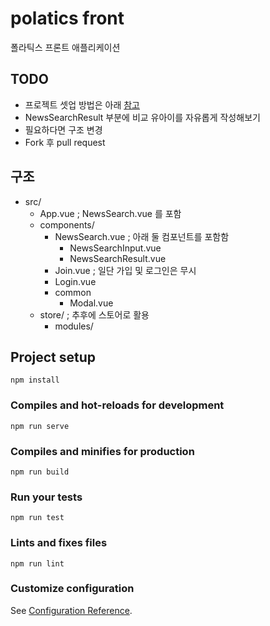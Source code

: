 # polatics front 
폴라틱스 프론트 애플리케이션

## TODO
- 프로젝트 셋업 방법은 아래 [참고](#project-setup)
- NewsSearchResult 부분에 비교 유아이를 자유롭게 작성해보기
- 필요하다면 구조 변경
- Fork 후 pull request

## 구조
- src/
	- App.vue ; NewsSearch.vue 를 포함
	- components/
		- NewsSearch.vue ; 아래 둘 컴포넌트를 포함함
			- NewsSearchInput.vue
			- NewsSearchResult.vue
		- Join.vue ; 일단 가입 및 로그인은 무시
		- Login.vue
		- common
			- Modal.vue
	- store/ ; 추후에 스토어로 활용
		- modules/

## Project setup
```
npm install
```

### Compiles and hot-reloads for development
```
npm run serve
```

### Compiles and minifies for production
```
npm run build
```

### Run your tests
```
npm run test
```

### Lints and fixes files
```
npm run lint
```

### Customize configuration
See [Configuration Reference](https://cli.vuejs.org/config/).
